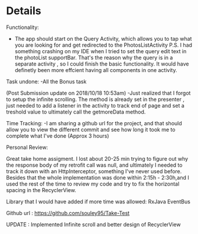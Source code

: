 # Details

Functionality:

- The app should start on the Query Activity, which allows you to tap what you are looking for and get redirected to the PhotosListActivity
P.S. I had something crashing on my IDE when I tried to set the query edit text in the photoList supportBar. That's the reason why the    query is in a separate activity , so I could finish the basic functionality. It would have definetly been more effcient having all components in one activity.


Task undone:
 -All the Bonus task
 
(Post Submission update on 2018/10/18 10:53am) -Just realized that I forgot to setup the infinite scrolling. The method is already set in the presenter , just needed to add a listener in the activity to track end of page and set a treshold value to ultimately call the getmoreData method.

Time Tracking:
-I am sharing a github url for the project, and that should allow you to view the different commit and see how long it took me to complete what I've done (Approx 3 hours)

Personal Review:

Great take home assigment. I lost about 20-25 min trying to figure out why the response body of my retrofit call was null, and ultimately I needed to track it down with an HttpInterceptor, something I've never used before.
Besides that the whole implementation was done within 2:15h - 2:30h,and I used the rest of the time to review my code and try to fix the horizontal spacing in the RecyclerView.


Library that I would have added if more time was allowed:
RxJava
EventBus


Github url : https://github.com/souley95/Take-Test


UPDATE : Implemented Infinite scroll and better design of RecyclerView
